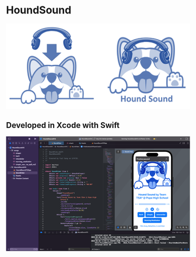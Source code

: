 # HoundSound
<img src="houndsound1.png" width="640px">

## Developed in Xcode with Swift
<img src="houndsound2.png" width="640px">
